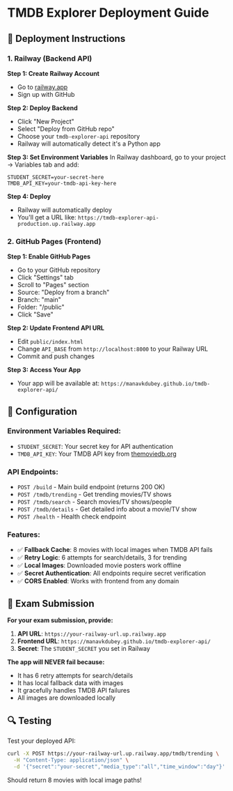 # TMDB Explorer Deployment Guide

## 🚀 Deployment Instructions

### 1. Railway (Backend API)

**Step 1: Create Railway Account**
- Go to [railway.app](https://railway.app)
- Sign up with GitHub

**Step 2: Deploy Backend**
- Click "New Project"
- Select "Deploy from GitHub repo"
- Choose your `tmdb-explorer-api` repository
- Railway will automatically detect it's a Python app

**Step 3: Set Environment Variables**
In Railway dashboard, go to your project → Variables tab and add:
```
STUDENT_SECRET=your-secret-here
TMDB_API_KEY=your-tmdb-api-key-here
```

**Step 4: Deploy**
- Railway will automatically deploy
- You'll get a URL like: `https://tmdb-explorer-api-production.up.railway.app`

### 2. GitHub Pages (Frontend)

**Step 1: Enable GitHub Pages**
- Go to your GitHub repository
- Click "Settings" tab
- Scroll to "Pages" section
- Source: "Deploy from a branch"
- Branch: "main"
- Folder: "/public"
- Click "Save"

**Step 2: Update Frontend API URL**
- Edit `public/index.html`
- Change `API_BASE` from `http://localhost:8000` to your Railway URL
- Commit and push changes

**Step 3: Access Your App**
- Your app will be available at: `https://manavkdubey.github.io/tmdb-explorer-api/`

## 🔧 Configuration

### Environment Variables Required:
- `STUDENT_SECRET`: Your secret key for API authentication
- `TMDB_API_KEY`: Your TMDB API key from [themoviedb.org](https://www.themoviedb.org/settings/api)

### API Endpoints:
- `POST /build` - Main build endpoint (returns 200 OK)
- `POST /tmdb/trending` - Get trending movies/TV shows
- `POST /tmdb/search` - Search movies/TV shows/people
- `POST /tmdb/details` - Get detailed info about a movie/TV show
- `POST /health` - Health check endpoint

### Features:
- ✅ **Fallback Cache**: 8 movies with local images when TMDB API fails
- ✅ **Retry Logic**: 6 attempts for search/details, 3 for trending
- ✅ **Local Images**: Downloaded movie posters work offline
- ✅ **Secret Authentication**: All endpoints require secret verification
- ✅ **CORS Enabled**: Works with frontend from any domain

## 🎯 Exam Submission

**For your exam submission, provide:**
1. **API URL**: `https://your-railway-url.up.railway.app`
2. **Frontend URL**: `https://manavkdubey.github.io/tmdb-explorer-api/`
3. **Secret**: The `STUDENT_SECRET` you set in Railway

**The app will NEVER fail because:**
- It has 6 retry attempts for search/details
- It has local fallback data with images
- It gracefully handles TMDB API failures
- All images are downloaded locally

## 🔍 Testing

Test your deployed API:
```bash
curl -X POST https://your-railway-url.up.railway.app/tmdb/trending \
  -H "Content-Type: application/json" \
  -d '{"secret":"your-secret","media_type":"all","time_window":"day"}'
```

Should return 8 movies with local image paths!
